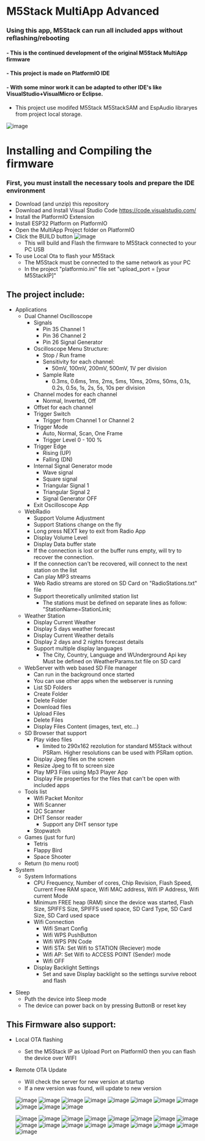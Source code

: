 # M5Stack MultiApp Advanced

  ### Using this app, M5Stack can run all included apps without reflashing/rebooting
   #### - This is the continued development of the original M5Stack MultiApp firmware
   #### - This project is made on PlatformIO IDE
   #### - With some minor work it can be adapted to other IDE's like VisualStudio+VisualMicro or Eclipse.

- This project use modifed M5Stack M5StackSAM and EspAudio libraryes from project local storage.

![image](MultiAppImgs/Apps.jpg)
  
# Installing and Compiling the firmware
### First, you must install the necessary tools and prepare the IDE environment
- Download (and unzip) this repository
- Download and Install Visual Studio Code https://code.visualstudio.com/
- Install the PlatformIO Extension
- Install ESP32 Platform on PlatformIO
- Open the MultiApp Project folder on PlatformIO
- Click the BUILD button ![image](MultiAppImgs/BuildandFlash.jpg)
  + This will build and Flash the firmware to M5Stack connected to your PC USB
- To use Local Ota to flash your M5Stack
  + The M5Stack must be connected to the same network as your PC
  + In the project "platformio.ini" file set "upload_port = [your M5StackIP]"

## The project include:
- Applications
	+ Dual Channel Oscilloscope
		+ Signals
			+ Pin 35 Channel 1
			+ Pin 36 Channel 2
			+ Pin 26 Signal Generator
		+ Oscilloscope Menu Structure:
			+ Stop / Run frame
			+ Sensitivity for each channel:
				+ 50mV, 100mV, 200mV, 500mV, 1V per division
			+ Sample Rate
				+ 0.3ms, 0.6ms, 1ms, 2ms, 5ms, 10ms, 20ms, 50ms, 0.1s, 0.2s, 0.5s, 1s, 2s, 5s, 10s per division
		+ Channel modes for each channel
      		+ Normal, Inverted, Off
		+ Offset for each channel
		+ Trigger Switch
			+ Trigger from Channel 1 or Channel 2
		+ Trigger Mode
			+ Auto, Normal, Scan, One Frame
			+ Trigger Level 0 - 100 %
		+ Trigger Edge
			+ Rising (UP)
			+ Falling (DN)
		+ Internal Signal Generator mode
			+ Wave signal
			+ Square signal
			+ Triangular Signal 1
			+ Triangular Signal 2
			+ Signal Generator OFF
		+ Exit Oscilloscope App
    + WebRadio
      + Support Volume Adjustment
      + Support Stations change on the fly
      + Long press NEXT key to exit from Radio App
      + Display Volume Level
      + Display Data buffer state
      + If the connection is lost or the buffer runs empty, will try to recover the connection. 
      + If the connection can't be recovered, will connect to the next station on the list
      + Can play MP3 streams
      + Web Radio streams are stored on SD Card on "RadioStations.txt" file
      + Support theoretically unlimited station list
          + The stations must be defined on separate lines as follow: "StationName=StationLink;  
    + Weather Station
      + Display Current Weather
      + Display 5 days weather forecast
      + Display Current Weather details
      + Display 2 days and 2 nights forecast details
      + Support multiple display languages
        + The City, Country, Language and WUnderground Api key
        Must be defined on WeatherParams.txt file on SD card
    + WebServer with web based SD File manager
      + Can run in the background once started
      + You can use other apps when the webserver is running
      + List SD Folders
      + Create Folder
      + Delete Folder
      + Download files
      + Upload Files
      + Delete Files
      + Display Files Content (images, text, etc...)
    - SD Browser that support
      + Play video files 
          + limited to 290x162 rezolution for standard M5Stack without PSRam. Higher resolutions can be used with PSRam option.
      + Display Jpeg files on the screen
      + Resize Jpeg to fit to screen size
      + Play MP3 Files using Mp3 Player App
      + Display File properties for the files that can't be open with included apps
    - Tools list
      + Wifi Packet Monitor
      + Wifi Scanner
      + I2C Scanner
      + DHT Sensor reader
        + Support any DHT sensor type
      - Stopwatch
    - Games (just for fun)
      + Tetris
      + Flappy Bird
      + Space Shooter
  - Return (to menu root)
- System
  + System Informations
    + CPU Frequency, Number of cores, Chip Revision, Flash Speed, Current Free RAM space, Wifi MAC address, Wifi IP Address, Wifi current Mode
    + Minimum FREE heap (RAM) since the device was started, Flash Size, SPIFFS Size, SPIFFS used space, SD Card Type, SD Card Size, SD Card used space
	+ Wifi Connection
		+ Wifi Smart Config
		+ Wifi WPS PushButton
		+ Wifi WPS PIN Code
		+ Wifi STA: Set Wifi to STATION (Reciever) mode
		+ Wifi AP: Set Wifi to ACCESS POINT (Sender) mode
		+ Wifi OFF
	+ Display Backlight Settings
		+ Set and save Display backlight so the settings survive reboot and flash
+ Sleep
	+ Puth the device into Sleep mode
	+ The device can power back on by pressing ButtonB or reset key
  
## This Firmware also support:
+ Local OTA flashing
	+ Set the M5Stack IP as Upload Port on PlatformIO then you can flash the device over WIFI
+ Remote OTA Update
	+ Will check the server for new version at startup
	+ If a new version was found, will update to new version
  
  ![image](MultiAppImgs/Oscilloscope.jpg)
  ![image](MultiAppImgs/WebRadio.jpg)
  ![image](MultiAppImgs/Weather1.jpg)
  ![image](MultiAppImgs/WebServer.jpg)
  ![image](MultiAppImgs/SdBrowser.jpg)
  ![image](MultiAppImgs/Tools.jpg)
  ![image](MultiAppImgs/Games.jpg)
  ![image](MultiAppImgs/System.jpg)
  ![image](MultiAppImgs/Wifi.jpg)
  ![image](MultiAppImgs/BackLight.jpg)
  ![image](MultiAppImgs/Sleep.jpg)
   
  ![image](MultiAppImgs/Wave.jpg) 
  ![image](MultiAppImgs/Square.jpg) 
  ![image](MultiAppImgs/Saw1.jpg) 
  ![image](MultiAppImgs/Saw2.jpg)
  ![image](MultiAppImgs/RadioRun.jpg)
  ![image](MultiAppImgs/WebServerRun.jpg)
  ![image](MultiAppImgs/JpgShow.jpg)
  ![image](MultiAppImgs/Mp3Player.jpg) 
  ![image](MultiAppImgs/PacketMonitor.jpg)
  ![image](MultiAppImgs/Dht.jpg)
  ![image](MultiAppImgs/SpaceShooter.jpg)
  ![image](MultiAppImgs/FlappyBird.jpg)
  ![image](MultiAppImgs/Sysinfo1.jpg)
  ![image](MultiAppImgs/Sysinfo2.jpg)
  ![image](MultiAppImgs/WifiOptions.jpg)
  ![image](MultiAppImgs/LocalOta.jpg)
  ![image](MultiAppImgs/ServerOta.jpg)
